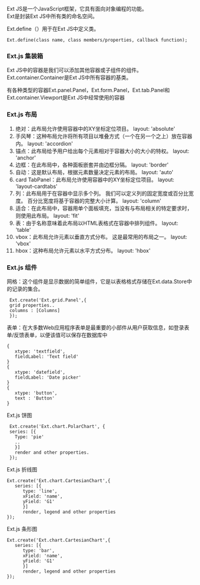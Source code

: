 Ext JS是一个JavaScript框架，它具有面向对象编程的功能。</br>
Ext是封装Ext JS中所有类的命名空间。

Ext.define（）用于在Ext JS中定义类。

    Ext.define(class name, class members/properties, callback function);

### Ext.js 集装箱

Ext JS中的容器是我们可以添加其他容器或子组件的组件。Ext.container.Container是Ext JS中所有容器的基类。

有各种类型的容器Ext.panel.Panel，Ext.form.Panel，Ext.tab.Panel和Ext.container.Viewport是Ext JS中经常使用的容器

### Ext.js 布局

1. 绝对：此布局允许使用容器中的XY坐标定位项目。 layout: 'absolute' 
2. 手风琴：这种布局允许将所有项目以堆叠方式（一个在另一个之上）放在容器内。  layout: 'accordion' 
3. 锚点：此布局给予用户给出每个元素相对于容器大小的大小的特权。 layout: 'anchor' 
4. 边框：在此布局中，各种面板嵌套并由边框分隔。  layout: 'border' 
5. 自动：这是默认布局，根据元素数量决定元素的布局。  layout: 'auto' 
6. card TabPanel：此布局允许使用容器中的XY坐标定位项目。   layout: 'layout-cardtabs' 
7. 列：此布局用于在容器中显示多个列。 我们可以定义列的固定宽度或百分比宽度。 百分比宽度将基于容器的完整大小计算。  layout: 'column' 
8. 适合：在此布局中，容器用单个面板填充，当没有与布局相关的特定要求时，则使用此布局。 layout: 'fit' 
9. 表：由于名称意味着此布局以HTML表格式在容器中排列组件。  layout: 'table' 
10. vbox：此布局允许元素以垂直方式分布。 这是最常用的布局之一。  layout: 'vbox' 
11. hbox：这种布局允许元素以水平方式分布。  layout: 'hbox' 


### Ext.js 组件

网格：这个组件是显示数据的简单组件，它是以表格格式存储在Ext.data.Store中的记录的集合。

	 Ext.create('Ext.grid.Panel',{
	 grid properties..
	 columns : [Columns]
	 });

表单：在大多数Web应用程序表单是最重要的小部件从用户获取信息，如登录表单/反馈表单，以便该值可以保存在数据库中

	{ 	
	   xtype: 'textfield',
	   fieldLabel: 'Text field'  
	} 
	{
	   xtype: 'datefield',
	   fieldLabel: 'Date picker'
	}
	{
	   xtype: 'button', 
	   text : 'Button'
	}

Ext.js 饼图
	
	 Ext.create('Ext.chart.PolarChart', {
	 series: [{
	   Type: 'pie'
	   ..
	   }]
	   render and other properties.
	 });

Ext.js 折线图

	Ext.create('Ext.chart.CartesianChart',{
	   series: [{
	      type: 'line',
	      xField: 'name',
	      yField: 'G1'
	      }]
	      render, legend and other properties
	});

Ext.js 条形图

	Ext.create('Ext.chart.CartesianChart',{
	   series: [{
	      type: 'bar',
	      xField: 'name',
	      yField: 'G1'
	      }]
	      render, legend and other properties
	});